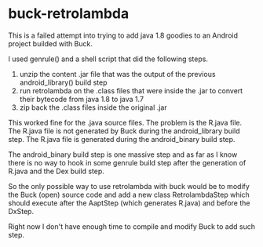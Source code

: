 # buck-retrolambda

This is a failed attempt into trying to add java 1.8 goodies to an Android project builded with Buck.

I used genrule() and a shell script that did the following steps.
1) unzip the content .jar file that was the output of the previous android_library() build step
2) run retrolambda on the .class files that were inside the .jar to convert their bytecode from java 1.8 to java 1.7
3) zip back the .class files inside the original .jar

This worked fine for the .java source files.
The problem is the R.java file.
The R.java file is not generated by Buck during the android_library build step.
The R.java file is generated during the android_binary build step.

The android_binary build step is one massive step and as far as I know there is no way to hook in some genrule build step after the generation of R.java and the Dex build step.

So the only possible way to use retrolambda with buck would be to modify the Buck (open) source code and add a new class RetrolambdaStep which should execute after the AaptStep (which generates R.java) and before the DxStep.

Right now I don't have enough time to compile and modify Buck to add such step.

